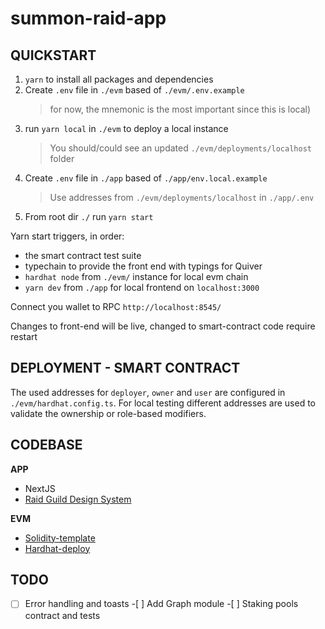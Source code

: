 # summon-raid-app

## QUICKSTART

1. `yarn` to install all packages and dependencies
2. Create `.env` file in `./evm` based of `./evm/.env.example`
   > for now, the mnemonic is the most important since this is local)
3. run `yarn local` in `./evm` to deploy a local instance
   > You should/could see an updated `./evm/deployments/localhost` folder
4. Create `.env` file in `./app` based of `./app/env.local.example`
   > Use addresses from `./evm/deployments/localhost` in `./app/.env`
5. From root dir `./` run `yarn start`

Yarn start triggers, in order:

- the smart contract test suite
- typechain to provide the front end with typings for Quiver
- `hardhat node` from `./evm/` instance for local evm chain
- `yarn dev` from `./app` for local frontend on `localhost:3000`

Connect you wallet to RPC `http://localhost:8545/`

Changes to front-end will be live, changed to smart-contract code require restart

## DEPLOYMENT - SMART CONTRACT

The used addresses for `deployer`, `owner` and `user` are configured in `./evm/hardhat.config.ts`. For local testing different addresses are used to validate the ownership or role-based modifiers.

## CODEBASE

**APP**

- NextJS
- [Raid Guild Design System](https://github.com/raid-guild/design-system)

**EVM**

- [Solidity-template](https://github.com/PaulRBerg/solidity-template)
- [Hardhat-deploy](https://github.com/wighawag/hardhat-deploy/tree/master)

## TODO

-[ ] Error handling and toasts -[ ] Add Graph module -[ ] Staking pools contract and tests
